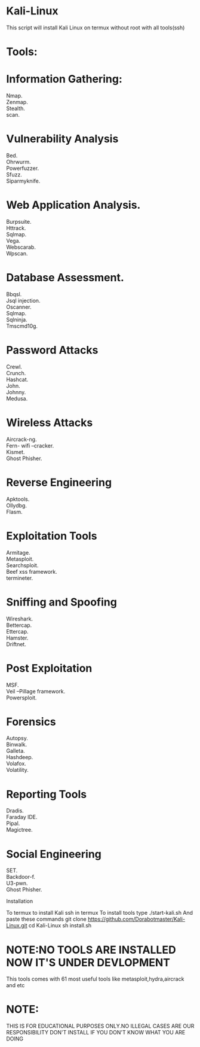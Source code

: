 # Kali-Linux
This script will install Kali Linux on termux without root with all tools(ssh) 
# Tools:
# Information Gathering:

Nmap.     
Zenmap.     
Stealth.    
scan.    

# Vulnerability Analysis

Bed.    
Ohrwurm.     
Powerfuzzer.    
Sfuzz.       
Siparmyknife.      

# Web Application Analysis.

Burpsuite.    
Httrack.    
Sqlmap.    
Vega.    
Webscarab.    
Wpscan.    

# Database Assessment.    

Bbqsl.     
Jsql injection.    
Oscanner.     
Sqlmap.    
Sqlninja.    
Tmscmd10g.     

# Password Attacks

Crewl.    
Crunch.    
Hashcat.    
John.    
Johnny.    
Medusa.    

# Wireless Attacks

Aircrack-ng.       
Fern- wifi –cracker.      
Kismet.        
Ghost Phisher.       
    
# Reverse Engineering

Apktools.         
Ollydbg.       
Flasm.            
 
# Exploitation Tools

Armitage.       
Metasploit.      
Searchsploit.      
Beef xss framework.     
termineter.       

# Sniffing and Spoofing

Wireshark.    
Bettercap.     
Ettercap.     
Hamster.     
Driftnet.     

# Post Exploitation

MSF.     
Veil –Pillage framework.     
Powersploit.     

# Forensics

Autopsy.           
Binwalk.      
Galleta.      
Hashdeep.             
Volafox.            
Volatility.                               

# Reporting Tools

Dradis.                        
Faraday IDE.                  
Pipal.                  
Magictree.          

# Social Engineering

SET.             
Backdoor-f.            
U3-pwn.           
Ghost Phisher.         


Installation

To termux to install Kali ssh in termux
To install tools type ./start-kali.sh
And paste these commands
git clone https://github.com/Dorabotmaster/Kali-Linux.git
cd Kali-Linux
sh install.sh
# NOTE:NO TOOLS ARE INSTALLED NOW IT'S UNDER DEVLOPMENT
This tools comes with 61 most useful tools like metasploit,hydra,aircrack and etc
# NOTE:
THIS IS FOR EDUCATIONAL PURPOSES ONLY.NO ILLEGAL CASES ARE OUR RESPONSIBILITY
DON'T INSTALL IF YOU DON'T KNOW WHAT YOU ARE DOING



